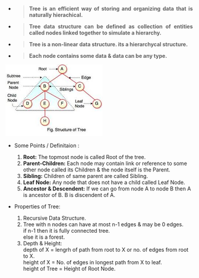 
- >**<p align="justify">Tree is an efficient way of storing and organizing data that is naturally hierachical.<p/>**
- >**<p align="justify">Tree data structure can be defined as collection of entities called nodes linked together to simulate a hierarchy.<p/>**
- >**<p align="justify">Tree is a non-linear data structure. its a hierarchycal structure.<p/>**
- >**<p align="justify">Each node contains some data & data can be any type.<p/>**

![tree image](img/binary_tree.jpeg)

- Some Points / Definitaion : 
     1. **Root:** The topmost node is called Root of the tree.
     2. **Parent-Children:** Each node may contain link or reference to some other node called its Children & the node itself           is the Parent.
     3. **Sibling:** Children of same parent are called Sibling.
     4. **Leaf Node:** Any node that does not have a child called Leaf Node.
     5. **Ancestor & Descendent:** If we can go from node A to node B then A is ancestor of B. B is discendent of A.

- Properties of Tree:
     1. Recursive Data Structure.
     2. Tree with n nodes can have at most n-1 edges & may be 0 edges.
        <br>if n-1 then it is fully connected tree.
        <br>else it is a forest.
     3. Depth & Height:<br>
        depth of X = lengrh of path from root to X or no. of edges from root to X.<br>
        height of X = No. of edges in longest path from X to leaf.<br>
        height of Tree = Height of Root Node.
